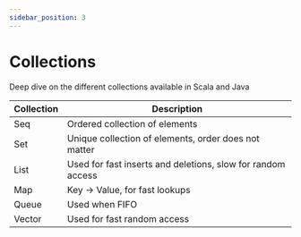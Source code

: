 ```yaml
---
sidebar_position: 3
---
```


# Collections

Deep dive on the different collections available in Scala and Java

| Collection | Description                                                 |
|------------|-------------------------------------------------------------|
| Seq        | Ordered collection of elements                              |
| Set        | Unique collection of elements, order does not matter        |
| List       | Used for fast inserts and deletions, slow for random access |
| Map        | Key -> Value, for fast lookups                              |
| Queue      | Used when FIFO                                              |
| Vector     | Used for fast random access                                 |

